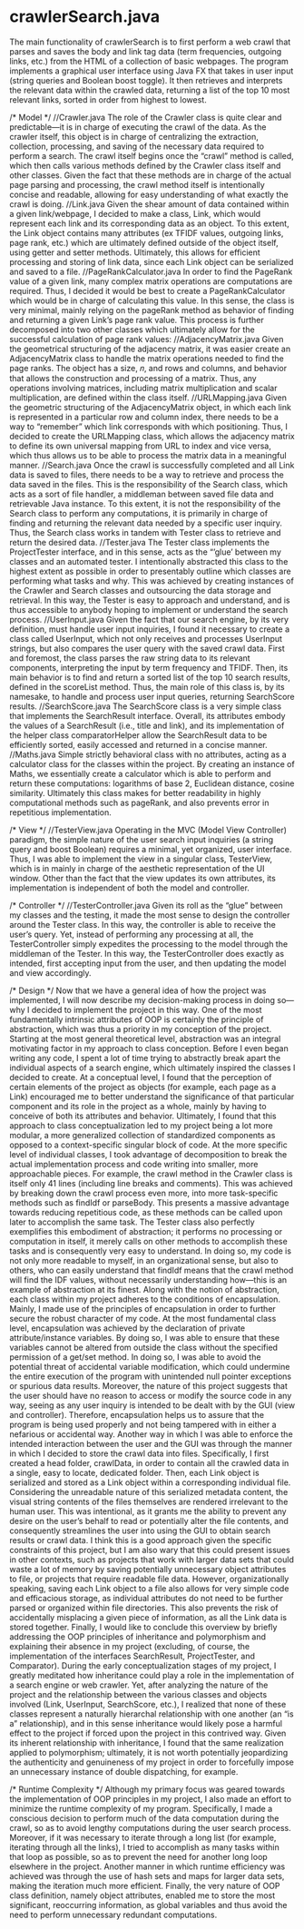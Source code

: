 # crawlerSearch.java

The main functionality of crawlerSearch is to first perform a web crawl that parses and saves the body and link tag data (term frequencies, outgoing links, etc.) from the HTML of a collection of basic webpages. 
The program implements a graphical user interface using Java FX that takes in user input (string queries and Boolean boost toggle). 
It then retrieves and interprets the relevant data within the crawled data, returning a list of the top 10 most relevant links, sorted in order from highest to lowest.

/* Model */
//Crawler.java
The role of the Crawler class is quite clear and predictable—it is in charge of executing the crawl of the data. 
As the crawler itself, this object is in charge of centralizing the extraction, collection, processing, and saving of the necessary data required to perform a search. 
The crawl itself begins once the “crawl” method is called, which then calls various methods defined by the Crawler class itself and other classes. 
Given the fact that these methods are in charge of the actual page parsing and processing, the crawl method itself is intentionally concise and readable, allowing for easy understanding of what exactly the crawl is doing.
//Link.java
Given the shear amount of data contained within a given link/webpage, I decided to make a class, Link, which would represent each link and its corresponding data as an object. 
To this extent, the Link object contains many attributes (ex TFIDF values, outgoing links, page rank, etc.) which are ultimately defined outside of the object itself, using getter and setter methods.
Ultimately, this allows for efficient processing and storing of link data, since each Link object can be serialized and saved to a file.
//PageRankCalculator.java
In order to find the PageRank value of a given link, many complex matrix operations are computations are required.
Thus, I decided it would be best to create a PageRankCalculator which would be in charge of calculating this value. 
In this sense, the class is very minimal, mainly relying on the pageRank method as behavior of finding and returning a given Link’s page rank value. 
This process is further decomposed into two other classes which ultimately allow for the successful calculation of page rank values:
  //AdjacencyMatrix.java
  Given the geometrical structuring of the adjacency matrix, it was easier create an AdjacencyMatrix class to handle the matrix operations needed to find the page ranks. 
  The object has a size, 𝑛, and rows and columns, and behavior that allows the construction and processing of a matrix. 
  Thus, any operations involving matrices, including matrix multiplication and scalar multiplication, are defined within the class itself.
  //URLMapping.java
  Given the geometric structuring of the AdjacencyMatrix object, in which each link is represented in a particular row and column index, there needs to be a way to “remember” which link corresponds with which positioning.
  Thus, I decided to create the URLMapping class, which allows the adjacency matrix to define its own universal mapping from URL to index and vice versa, which thus allows us to be able to process the matrix data in a meaningful manner.
//Search.java
Once the crawl is successfully completed and all Link data is saved to files, there needs to be a way to retrieve and process the data saved in the files. 
This is the responsibility of the Search class, which acts as a sort of file handler, a middleman between saved file data and retrievable Java instance. 
To this extent, it is not the responsibility of the Search class to perform any computations, it is primarily in charge of finding and returning the relevant data needed by a specific user inquiry. 
Thus, the Search class works in tandem with Tester class to retrieve and return the desired data.
//Tester.java
The Tester class implements the ProjectTester interface, and in this sense, acts as the “’glue’ between my classes and an automated tester. 
I intentionally abstracted this class to the highest extent as possible in order to presentably outline which classes are performing what tasks and why.
This was achieved by creating instances of the Crawler and Search classes and outsourcing the data storage and retrieval. 
In this way, the Tester is easy to approach and understand, and is thus accessible to anybody hoping to implement or understand the search process.
//UserInput.java
Given the fact that our search engine, by its very definition, must handle user input inquiries, I found it necessary to create a class called UserInput, which not only receives and processes UserInput strings, but also compares the user query with the saved crawl data. 
First and foremost, the class parses the raw string data to its relevant components, interpreting the input by term frequency and TFIDF. 
Then, its main behavior is to find and return a sorted list of the top 10 search results, defined in the scoreList method. 
Thus, the main role of this class is, by its namesake, to handle and process user input queries, returning SearchScore results.
  //SearchScore.java
  The SearchScore class is a very simple class that implements the SearchResult interface. 
  Overall, its attributes embody the values of a SearchResult (i.e., title and link), and its implementation of the helper class comparatorHelper allow the SearchResult data to be efficiently sorted, easily accessed and returned in a concise manner.
//Maths.java
Simple strictly behavioral class with no attributes, acting as a calculator class for the classes within the project. 
By creating an instance of Maths, we essentially create a calculator which is able to perform and return these computations: logarithms of base 2, Euclidean distance, cosine similarity. 
Ultimately this class makes for better readability in highly computational methods such as pageRank, and also prevents error in repetitious implementation.

/* View */
//TesterView.java
Operating in the MVC (Model View Controller) paradigm, the simple nature of the user search input inquiries (a string query and boost Boolean) requires a minimal, yet organized, user interface. 
Thus, I was able to implement the view in a singular class, TesterView, which is in mainly in charge of the aesthetic representation of the UI window. Other than the fact that the view updates its own attributes, its implementation is independent of both the model and controller.

/* Controller */
//TesterController.java
Given its roll as the “glue” between my classes and the testing, it made the most sense to design the controller around the Tester class. 
In this way, the controller is able to receive the user’s query. Yet, instead of performing any processing at all, the TesterController simply expedites the processing to the model through the middleman of the Tester. 
In this way, the TesterController does exactly as intended, first accepting input from the user, and then updating the model and view accordingly.

/* Design */
Now that we have a general idea of how the project was implemented, I will now describe my decision-making process in doing so—why I decided to implement the project in this way.
One of the most fundamentally intrinsic attributes of OOP is certainly the principle of abstraction, which was thus a priority in my conception of the project. 
Starting at the most general theoretical level, abstraction was an integral motivating factor in my approach to class conception. 
Before I even began writing any code, I spent a lot of time trying to abstractly break apart the individual aspects of a search engine, which ultimately inspired the classes I decided to create. 
At a conceptual level, I found that the perception of certain elements of the project as objects (for example, each page as a Link) encouraged me to better understand the significance of that particular component and its role in the project as a whole, mainly by having to conceive of both its attributes and behavior. 
Ultimately, I found that this approach to class conceptualization led to my project being a lot more modular, a more generalized collection of standardized components as opposed to a context-specific singular block of code.
At the more specific level of individual classes, I took advantage of decomposition to break the actual implementation process and code writing into smaller, more approachable pieces. 
For example, the crawl method in the Crawler class is itself only 41 lines (including line breaks and comments). This was achieved by breaking down the crawl process even more, into more task-specific methods such as findIdf or parseBody. 
This presents a massive advantage towards reducing repetitious code, as these methods can be called upon later to accomplish the same task.
The Tester class also perfectly exemplifies this embodiment of abstraction; it performs no processing or computation in itself, it merely calls on other methods to accomplish these tasks and is consequently very easy to understand. 
In doing so, my code is not only more readable to myself, in an organizational sense, but also to others, who can easily understand that findIdf means that the crawl method will find the IDF values, without necessarily understanding how—this is an example of abstraction at its finest.
Along with the notion of abstraction, each class within my project adheres to the conditions of encapsulation.
Mainly, I made use of the principles of encapsulation in order to further secure the robust character of my code. At the most fundamental class level, encapsulation was achieved by the declaration of private attribute/instance variables. 
By doing so, I was able to ensure that these variables cannot be altered from outside the class without the specified permission of a get/set method. 
In doing so, I was able to avoid the potential threat of accidental variable modification, which could undermine the entire execution of the program with unintended null pointer exceptions or spurious data results. 
Moreover, the nature of this project suggests that the user should have no reason to access or modify the source code in any way, seeing as any user inquiry is intended to be dealt with by the GUI (view and controller).
Therefore, encapsulation helps us to assure that the program is being used properly and not being tampered with in either a nefarious or accidental way.
Another way in which I was able to enforce the intended interaction between the user and the GUI was through the manner in which I decided to store the crawl data into files. 
Specifically, I first created a head folder, crawlData, in order to contain all the crawled data in a single, easy to locate, dedicated folder. 
Then, each Link object is serialized and stored as a Link object within a corresponding individual file. Considering the unreadable nature of this serialized metadata content, the visual string contents of the files themselves are rendered irrelevant to the human user. 
This was intentional, as it grants me the ability to prevent any desire on the user’s behalf to read or potentially alter the file contents, and consequently streamlines the user into using the GUI to obtain search results or crawl data. 
I think this is a good approach given the specific constraints of this project, but I am also wary that this could present issues in other contexts, such as projects that work with larger data sets that could waste a lot of memory by saving potentially unnecessary object attributes to file, or projects that require readable file data. 
However, organizationally speaking, saving each Link object to a file also allows for very simple code and efficacious storage, as individual attributes do not need to be further parsed or organized within file directories. 
This also prevents the risk of accidentally misplacing a given piece of information, as all the Link data is stored together.
Finally, I would like to conclude this overview by briefly addressing the OOP principles of inheritance and polymorphism and explaining their absence in my project (excluding, of course, the implementation of the interfaces SearchResult, ProjectTester, and Comparator). 
During the early conceptualization stages of my project, I greatly meditated how inheritance could play a role in the implementation of a search engine or web crawler.
Yet, after analyzing the nature of the project and the relationship between the various classes and objects involved (Link, UserInput, SearchScore, etc.), I realized that none of these classes represent a naturally hierarchal relationship with one another (an “is a” relationship), and in this sense inheritance would likely pose a harmful effect to the project if forced upon the project in this contrived way.
Given its inherent relationship with inheritance, I found that the same realization applied to polymorphism; ultimately, it is not worth potentially jeopardizing the authenticity and genuineness of my project in order to forcefully impose an unnecessary instance of double dispatching, for example.

/* Runtime Complexity */
Although my primary focus was geared towards the implementation of OOP principles in my project, I also made an effort to minimize the runtime complexity of my program. 
Specifically, I made a conscious decision to perform much of the data computation during the crawl, so as to avoid lengthy computations during the user search process.
Moreover, if it was necessary to iterate through a long list (for example, iterating through all the links), I tried to accomplish as many tasks within that loop as possible, so as to prevent the need for another long loop elsewhere in the project.
Another manner in which runtime efficiency was achieved was through the use of hash sets and maps for larger data sets, making the iteration much more efficient. 
Finally, the very nature of OOP class definition, namely object attributes, enabled me to store the most significant, reoccurring information, as global variables and thus avoid the need to perform unnecessary redundant computations.
